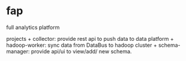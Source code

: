 # fap
full analytics platform

projects
	+ collector: provide rest api to push data to data platform
	+ hadoop-worker: sync data from DataBus to hadoop cluster
	+ schema-manager: provide api/ui to view/add/ new schema.

